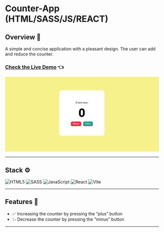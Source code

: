 # Counter-App (HTML/SASS/JS/REACT)

## Overview 🌟
A simple and concise application with a pleasant design. The user can add and reduce the counter.

### [Check the Live Demo](https://subbotinroman.github.io/counter-app/) 👈

<img alt="ToDo-List preview" src="public/preview.png">

***
## Stack ⚙️

![HTML5](https://img.shields.io/badge/html5-%23E34F26.svg?style=for-the-badge&logo=html5&logoColor=white)
![SASS](https://img.shields.io/badge/SASS-hotpink.svg?style=for-the-badge&logo=SASS&logoColor=white)
![JavaScript](https://img.shields.io/badge/JavaScript-323330?style=for-the-badge&logo=javascript&logoColor=F7DF1E)
![React](https://img.shields.io/badge/react-%2320232a.svg?style=for-the-badge&logo=react&logoColor=%2361DAFB)
![Vite](https://img.shields.io/badge/vite-%23646CFF.svg?style=for-the-badge&logo=vite&logoColor=white)

***
## Features 🚀

- ✅ Increasing the counter by pressing the “plus” button
- 💥 Decrease the counter by pressing the “minus” button
***




